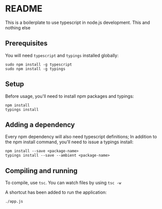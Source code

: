 # README

This is a boilerplate to use typescript in node.js development.
This and nothing else

## Prerequisites

You will need `typescript` and `typings` installed globally:

    sudo npm install -g typescript
    sudo npm install -g typings

## Setup

Before usage, you'll need to install npm packages and typings:

    npm install
    typings install

## Adding a dependency

Every npm dependency will also need typescript definitions; In addition to the
npm install command, you'll need to issue a typings install:

    npm install --save <package-name>
    typings install --save --ambient <package-name>

## Compiling and running

To compile, use `tsc`.
You can watch files by using `tsc -w`

A shortcut has been added to run the application:

    ./app.js
